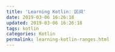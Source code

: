 ```yaml
---
title: 'Learning Kotlin: 区间'
date: 2019-03-06 16:26:18
updated: 2019-03-06 16:26:18
tags: kotlin
categories: Kotlin
permalink: learning-kotlin-ranges.html
---
```

